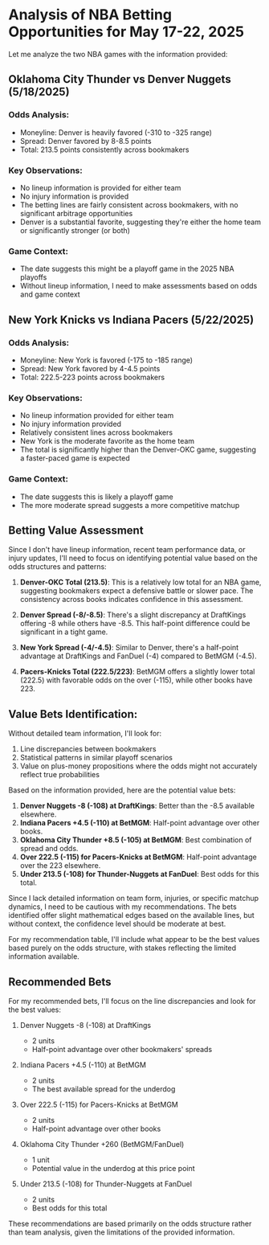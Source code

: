 # Analysis of NBA Betting Opportunities for May 17-22, 2025

Let me analyze the two NBA games with the information provided:

## Oklahoma City Thunder vs Denver Nuggets (5/18/2025)

### Odds Analysis:
- Moneyline: Denver is heavily favored (-310 to -325 range)
- Spread: Denver favored by 8-8.5 points
- Total: 213.5 points consistently across bookmakers

### Key Observations:
- No lineup information is provided for either team
- No injury information is provided
- The betting lines are fairly consistent across bookmakers, with no significant arbitrage opportunities
- Denver is a substantial favorite, suggesting they're either the home team or significantly stronger (or both)

### Game Context:
- The date suggests this might be a playoff game in the 2025 NBA playoffs
- Without lineup information, I need to make assessments based on odds and game context

## New York Knicks vs Indiana Pacers (5/22/2025)

### Odds Analysis:
- Moneyline: New York is favored (-175 to -185 range)
- Spread: New York favored by 4-4.5 points
- Total: 222.5-223 points across bookmakers

### Key Observations:
- No lineup information provided for either team
- No injury information provided
- Relatively consistent lines across bookmakers
- New York is the moderate favorite as the home team
- The total is significantly higher than the Denver-OKC game, suggesting a faster-paced game is expected

### Game Context:
- The date suggests this is likely a playoff game
- The more moderate spread suggests a more competitive matchup

## Betting Value Assessment

Since I don't have lineup information, recent team performance data, or injury updates, I'll need to focus on identifying potential value based on the odds structures and patterns:

1. **Denver-OKC Total (213.5)**: This is a relatively low total for an NBA game, suggesting bookmakers expect a defensive battle or slower pace. The consistency across books indicates confidence in this assessment.

2. **Denver Spread (-8/-8.5)**: There's a slight discrepancy at DraftKings offering -8 while others have -8.5. This half-point difference could be significant in a tight game.

3. **New York Spread (-4/-4.5)**: Similar to Denver, there's a half-point advantage at DraftKings and FanDuel (-4) compared to BetMGM (-4.5).

4. **Pacers-Knicks Total (222.5/223)**: BetMGM offers a slightly lower total (222.5) with favorable odds on the over (-115), while other books have 223.

## Value Bets Identification:

Without detailed team information, I'll look for:
1. Line discrepancies between bookmakers
2. Statistical patterns in similar playoff scenarios
3. Value on plus-money propositions where the odds might not accurately reflect true probabilities

Based on the information provided, here are the potential value bets:

1. **Denver Nuggets -8 (-108) at DraftKings**: Better than the -8.5 available elsewhere.
2. **Indiana Pacers +4.5 (-110) at BetMGM**: Half-point advantage over other books.
3. **Oklahoma City Thunder +8.5 (-105) at BetMGM**: Best combination of spread and odds.
4. **Over 222.5 (-115) for Pacers-Knicks at BetMGM**: Half-point advantage over the 223 elsewhere.
5. **Under 213.5 (-108) for Thunder-Nuggets at FanDuel**: Best odds for this total.

Since I lack detailed information on team form, injuries, or specific matchup dynamics, I need to be cautious with my recommendations. The bets identified offer slight mathematical edges based on the available lines, but without context, the confidence level should be moderate at best.

For my recommendation table, I'll include what appear to be the best values based purely on the odds structure, with stakes reflecting the limited information available.

## Recommended Bets

For my recommended bets, I'll focus on the line discrepancies and look for the best values:

1. Denver Nuggets -8 (-108) at DraftKings
   - 2 units
   - Half-point advantage over other bookmakers' spreads
   
2. Indiana Pacers +4.5 (-110) at BetMGM
   - 2 units
   - The best available spread for the underdog
   
3. Over 222.5 (-115) for Pacers-Knicks at BetMGM
   - 2 units
   - Half-point advantage over other books
   
4. Oklahoma City Thunder +260 (BetMGM/FanDuel)
   - 1 unit
   - Potential value in the underdog at this price point
   
5. Under 213.5 (-108) for Thunder-Nuggets at FanDuel
   - 2 units
   - Best odds for this total

These recommendations are based primarily on the odds structure rather than team analysis, given the limitations of the provided information.